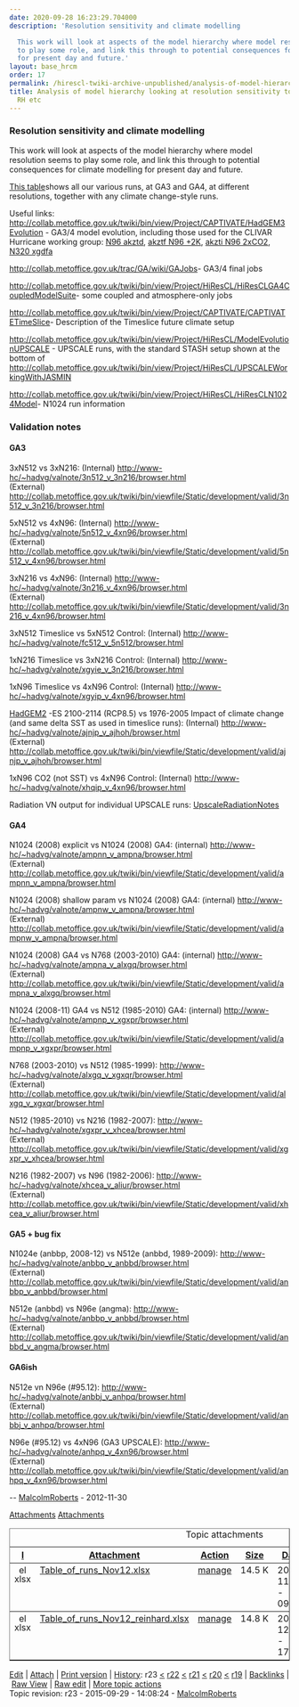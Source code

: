 ```yaml
---
date: 2020-09-28 16:23:29.704000
description: 'Resolution sensitivity and climate modelling

  This work will look at aspects of the model hierarchy where model resolution seems
  to play some role, and link this through to potential consequences for climate modelling
  for present day and future.'
layout: base_hrcm
order: 17
permalink: /hirescl-twiki-archive-unpublished/analysis-of-model-hierarchy-looking-at-resolution-sensitivity-to-clouds-radiation-rh-etc/
title: Analysis of model hierarchy looking at resolution sensitivity to clouds, radiation,
  RH etc
---
```


<h3>Resolution sensitivity and climate modelling</h3>
<p>This work will look at aspects of the model hierarchy where model resolution seems to play some role, and link this through to potential consequences for climate modelling for present day and future.</p>
<p></p>
<p><a href="http://collab.metoffice.gov.uk/twiki/pub/Project/HiResCL/WebHome/HadGEM3_runs_Oct_2014.xlsx" target="_top">This table</a>shows all our various runs, at GA3 and GA4, at different resolutions, together with any climate change-style runs.</p>
<p></p>
<!-- The <a href="http://collab.metoffice.gov.uk/twiki/pub/Project/HiResCL/HierarchyCloudsRadiation/Table_of_runs_Nov12_reinhard.xlsx" target="_top">Table</a> shows all our various runs, at GA3 and GA4, at different resolutions, together with any climate change-style runs. -->
<p></p>
<p>Useful links: <a href="http://collab.metoffice.gov.uk/twiki/bin/view/Project/CAPTIVATE/HadGEM3Evolution" target="_top">http://collab.metoffice.gov.uk/twiki/bin/view/Project/CAPTIVATE/HadGEM3Evolution</a> - GA3/4 model evolution, including those used for the CLIVAR Hurricane working group: <a href="http://collab.metoffice.gov.uk/twiki/bin/view/Project/CAPTIVATE/HadGEM3akztd" target="_top">N96 akztd</a>, <a href="http://collab.metoffice.gov.uk/twiki/bin/view/Project/CAPTIVATE/HadGEM3akztf" target="_top">akztf N96 +2K</a>, <a href="http://collab.metoffice.gov.uk/twiki/bin/view/Project/CAPTIVATE/HadGEM3akzti" target="_top">akzti N96 2xCO2</a>, <a href="http://collab.metoffice.gov.uk/twiki/bin/view/Project/CAPTIVATE/HadGEM3xgdfa" target="_top">N320 xgdfa</a></p>
<p></p>
<p><a href="http://collab.metoffice.gov.uk/trac/GA/wiki/GAJobs" target="_top">http://collab.metoffice.gov.uk/trac/GA/wiki/GAJobs</a>- GA3/4 final jobs</p>
<p></p>
<p><a href="http://collab.metoffice.gov.uk/twiki/bin/view/Project/HiResCL/HiResCLGA4CoupledModelSuite" target="_top">http://collab.metoffice.gov.uk/twiki/bin/view/Project/HiResCL/HiResCLGA4CoupledModelSuite</a>- some coupled and atmosphere-only jobs</p>
<p></p>
<p><a href="http://collab.metoffice.gov.uk/twiki/bin/view/Project/CAPTIVATE/CAPTIVATETimeSlice" target="_top">http://collab.metoffice.gov.uk/twiki/bin/view/Project/CAPTIVATE/CAPTIVATETimeSlice</a>- Description of the Timeslice future climate setup</p>
<p></p>
<p><a href="http://collab.metoffice.gov.uk/twiki/bin/view/Project/HiResCL/ModelEvolutionUPSCALE" target="_top">http://collab.metoffice.gov.uk/twiki/bin/view/Project/HiResCL/ModelEvolutionUPSCALE</a> - UPSCALE runs, with the standard STASH setup shown at the bottom of <a href="http://collab.metoffice.gov.uk/twiki/bin/view/Project/HiResCL/UPSCALEWorkingWithJASMIN" target="_top">http://collab.metoffice.gov.uk/twiki/bin/view/Project/HiResCL/UPSCALEWorkingWithJASMIN</a></p>
<p></p>
<p><a href="http://collab.metoffice.gov.uk/twiki/bin/view/Project/HiResCL/HiResCLN1024Model" target="_top">http://collab.metoffice.gov.uk/twiki/bin/view/Project/HiResCL/HiResCLN1024Model</a>- N1024 run information</p>
<p></p>
<h3><a name="Validation notes"></a> Validation notes</h3>
<h4><a name="GA3"></a> GA3</h4>
<p></p>
<p>3xN512 vs 3xN216: (Internal) <a href="http://www-hc/~hadvg/valnote/3n512_v_3n216/browser.html" target="_top">http://www-hc/~hadvg/valnote/3n512_v_3n216/browser.html</a> <br> (External) <a href="http://collab.metoffice.gov.uk/twiki/bin/viewfile/Static/development/valid/3n512_v_3n216/browser.html" target="_top">http://collab.metoffice.gov.uk/twiki/bin/viewfile/Static/development/valid/3n512_v_3n216/browser.html</a></p>
<p></p>
<p>5xN512 vs 4xN96: (Internal) <a href="http://www-hc/~hadvg/valnote/5n512_v_4xn96/browser.html" target="_top">http://www-hc/~hadvg/valnote/5n512_v_4xn96/browser.html</a> <br> (External) <a href="http://collab.metoffice.gov.uk/twiki/bin/viewfile/Static/development/valid/5n512_v_4xn96/browser.html" target="_top">http://collab.metoffice.gov.uk/twiki/bin/viewfile/Static/development/valid/5n512_v_4xn96/browser.html</a></p>
<p></p>
<p>3xN216 vs 4xN96: (Internal) <a href="http://www-hc/~hadvg/valnote/3n216_v_4xn96/browser.html" target="_top">http://www-hc/~hadvg/valnote/3n216_v_4xn96/browser.html</a> <br> (External) <a href="http://collab.metoffice.gov.uk/twiki/bin/viewfile/Static/development/valid/3n216_v_4xn96/browser.html" target="_top">http://collab.metoffice.gov.uk/twiki/bin/viewfile/Static/development/valid/3n216_v_4xn96/browser.html</a></p>
<p></p>
<p>3xN512 Timeslice vs 5xN512 Control: (Internal) <a href="http://www-hc/~hadvg/valnote/fc512_v_5n512/browser.html" target="_top">http://www-hc/~hadvg/valnote/fc512_v_5n512/browser.html</a></p>
<p></p>
<p>1xN216 Timeslice vs 3xN216 Control: (Internal) <a href="http://www-hc/~hadvg/valnote/xgyie_v_3n216/browser.html" target="_top">http://www-hc/~hadvg/valnote/xgyie_v_3n216/browser.html</a></p>
<p></p>
<p>1xN96 Timeslice vs 4xN96 Control: (Internal) <a href="http://www-hc/~hadvg/valnote/xgyip_v_4xn96/browser.html" target="_top">http://www-hc/~hadvg/valnote/xgyip_v_4xn96/browser.html</a></p>
<p></p>
<p><span class="twikiNewLink"><a href="/twiki/bin/edit/Project/HiResCL/HadGEM2?topicparent=Project/HiResCL.HierarchyCloudsRadiation" rel="nofollow" title="HadGEM2 (this topic does not yet exist; you can create it)">HadGEM2</a></span> -ES 2100-2114 (RCP8.5) vs 1976-2005 Impact of climate change (and same delta SST as used in timeslice runs): (Internal) <a href="http://www-hc/~hadvg/valnote/ajnjp_v_ajhoh/browser.html" target="_top">http://www-hc/~hadvg/valnote/ajnjp_v_ajhoh/browser.html</a> <br> (External) <a href="http://collab.metoffice.gov.uk/twiki/bin/viewfile/Static/development/valid/ajnjp_v_ajhoh/browser.html" target="_top">http://collab.metoffice.gov.uk/twiki/bin/viewfile/Static/development/valid/ajnjp_v_ajhoh/browser.html</a></p>
<p></p>
<p>1xN96 CO2 (not SST) vs 4xN96 Control: (Internal) <a href="http://www-hc/~hadvg/valnote/xhqip_v_4xn96/browser.html" target="_top">http://www-hc/~hadvg/valnote/xhqip_v_4xn96/browser.html</a></p>
<p></p>
<p>Radiation VN output for individual UPSCALE runs: <a class="twikiLink" href="/twiki/bin/view/Project/HiResCL/UpscaleRadiationNotes">UpscaleRadiationNotes</a></p>
<p></p>
<h4><a name="GA4"></a> GA4</h4>
<p></p>
<p>N1024 (2008) explicit vs N1024 (2008) GA4: (internal) <a href="http://www-hc/~hadvg/valnote/ampnn_v_ampna/browser.html" target="_top">http://www-hc/~hadvg/valnote/ampnn_v_ampna/browser.html</a> <br> (External) <a href="http://collab.metoffice.gov.uk/twiki/bin/viewfile/Static/development/valid/ampnn_v_ampna/browser.html" target="_top">http://collab.metoffice.gov.uk/twiki/bin/viewfile/Static/development/valid/ampnn_v_ampna/browser.html</a></p>
<p></p>
<p>N1024 (2008) shallow param vs N1024 (2008) GA4: (internal) <a href="http://www-hc/~hadvg/valnote/ampnw_v_ampna/browser.html" target="_top">http://www-hc/~hadvg/valnote/ampnw_v_ampna/browser.html</a> <br> (External) <a href="http://collab.metoffice.gov.uk/twiki/bin/viewfile/Static/development/valid/ampnw_v_ampna/browser.html" target="_top">http://collab.metoffice.gov.uk/twiki/bin/viewfile/Static/development/valid/ampnw_v_ampna/browser.html</a></p>
<p></p>
<p>N1024 (2008) GA4 vs N768 (2003-2010) GA4: (internal) <a href="http://www-hc/~hadvg/valnote/ampna_v_alxgq/browser.html" target="_top">http://www-hc/~hadvg/valnote/ampna_v_alxgq/browser.html</a> <br> (External) <a href="http://collab.metoffice.gov.uk/twiki/bin/viewfile/Static/development/valid/ampna_v_alxgq/browser.html" target="_top">http://collab.metoffice.gov.uk/twiki/bin/viewfile/Static/development/valid/ampna_v_alxgq/browser.html</a></p>
<p></p>
<p>N1024 (2008-11) GA4 vs N512 (1985-2010) GA4: (internal) <a href="http://www-hc/~hadvg/valnote/ampnp_v_xgxpr/browser.html" target="_top">http://www-hc/~hadvg/valnote/ampnp_v_xgxpr/browser.html</a> <br> (External) <a href="http://collab.metoffice.gov.uk/twiki/bin/viewfile/Static/development/valid/ampnp_v_xgxpr/browser.html" target="_top">http://collab.metoffice.gov.uk/twiki/bin/viewfile/Static/development/valid/ampnp_v_xgxpr/browser.html</a></p>
<p></p>
<p>N768 (2003-2010) vs N512 (1985-1999): <a href="http://www-hc/~hadvg/valnote/alxgq_v_xgxqr/browser.html" target="_top">http://www-hc/~hadvg/valnote/alxgq_v_xgxqr/browser.html</a> <br> (External) <a href="http://collab.metoffice.gov.uk/twiki/bin/viewfile/Static/development/valid/alxgq_v_xgxqr/browser.html" target="_top">http://collab.metoffice.gov.uk/twiki/bin/viewfile/Static/development/valid/alxgq_v_xgxqr/browser.html</a></p>
<p></p>
<p>N512 (1985-2010) vs N216 (1982-2007): <a href="http://www-hc/~hadvg/valnote/xgxpr_v_xhcea/browser.html" target="_top">http://www-hc/~hadvg/valnote/xgxpr_v_xhcea/browser.html</a> <br> (External) <a href="http://collab.metoffice.gov.uk/twiki/bin/viewfile/Static/development/valid/xgxpr_v_xhcea/browser.html" target="_top">http://collab.metoffice.gov.uk/twiki/bin/viewfile/Static/development/valid/xgxpr_v_xhcea/browser.html</a></p>
<p></p>
<p>N216 (1982-2007) vs N96 (1982-2006): <a href="http://www-hc/~hadvg/valnote/xhcea_v_aliur/browser.html" target="_top">http://www-hc/~hadvg/valnote/xhcea_v_aliur/browser.html</a> <br> (External) <a href="http://collab.metoffice.gov.uk/twiki/bin/viewfile/Static/development/valid/xhcea_v_aliur/browser.html" target="_top">http://collab.metoffice.gov.uk/twiki/bin/viewfile/Static/development/valid/xhcea_v_aliur/browser.html</a></p>
<p></p>
<h4><a name="GA5 + bug fix"></a> GA5 + bug fix</h4>
<p>N1024e (anbbp, 2008-12) vs N512e (anbbd, 1989-2009): <a href="http://www-hc/~hadvg/valnote/anbbp_v_anbbd/browser.html" target="_top">http://www-hc/~hadvg/valnote/anbbp_v_anbbd/browser.html</a> <br> (External) <a href="http://collab.metoffice.gov.uk/twiki/bin/viewfile/Static/development/valid/anbbp_v_anbbd/browser.html" target="_top">http://collab.metoffice.gov.uk/twiki/bin/viewfile/Static/development/valid/anbbp_v_anbbd/browser.html</a></p>
<p></p>
<p>N512e (anbbd) vs N96e (angma): <a href="http://www-hc/~hadvg/valnote/anbbp_v_anbbd/browser.html" target="_top">http://www-hc/~hadvg/valnote/anbbp_v_anbbd/browser.html</a> <br> (External) <a href="http://collab.metoffice.gov.uk/twiki/bin/viewfile/Static/development/valid/anbbd_v_angma/browser.html" target="_top">http://collab.metoffice.gov.uk/twiki/bin/viewfile/Static/development/valid/anbbd_v_angma/browser.html</a></p>
<p></p>
<h4><a name="GA6ish"></a> GA6ish</h4>
<p>N512e vn N96e (#95.12): <a href="http://www-hc/~hadvg/valnote/anbbj_v_anhpq/browser.html" target="_top">http://www-hc/~hadvg/valnote/anbbj_v_anhpq/browser.html</a> <br> (External) <a href="http://collab.metoffice.gov.uk/twiki/bin/viewfile/Static/development/valid/anbbj_v_anhpq/browser.html" target="_top">http://collab.metoffice.gov.uk/twiki/bin/viewfile/Static/development/valid/anbbj_v_anhpq/browser.html</a></p>
<p></p>
<p>N96e (#95.12) vs 4xN96 (GA3 UPSCALE): <a href="http://www-hc/~hadvg/valnote/anhpq_v_4xn96/browser.html" target="_top">http://www-hc/~hadvg/valnote/anhpq_v_4xn96/browser.html</a> <br> (External) <a href="http://collab.metoffice.gov.uk/twiki/bin/viewfile/Static/development/valid/anhpq_v_4xn96/browser.html" target="_top">http://collab.metoffice.gov.uk/twiki/bin/viewfile/Static/development/valid/anhpq_v_4xn96/browser.html</a></p>
<p></p>
<p>-- <a class="twikiLink" href="/twiki/bin/view/Main/MalcolmRoberts">MalcolmRoberts</a> - 2012-11-30</p>
<!-- /patternTopic-->
<div class="twikiContentFooter"></div>
<div class="twikiAttachments">
<div class="twistyPlugin twikiMakeVisibleInline"><span class="twistyRememberSetting twistyTrigger twikiUnvisited twistyHidden twistyInited1" id="topicattachmentslistshow"><a href="#"><img alt="" border="0" src="/twiki/pub/TWiki/TWikiDocGraphics/toggleopen.gif"><span class="twikiLinkLabel twikiUnvisited">Attachments</span></a> </span> <span class="twistyRememberSetting twistyTrigger twikiUnvisited twistyInited1" id="topicattachmentslisthide"><a href="#"><img alt="" border="0" src="/twiki/pub/TWiki/TWikiDocGraphics/toggleclose.gif"><span class="twikiLinkLabel twikiUnvisited">Attachments</span></a> </span></div>
<!--/twistyPlugin twikiMakeVisibleInline-->
<div class="twistyPlugin">
<div class="twistyRememberSetting twistyContent twistyInited1" id="topicattachmentslisttoggle">
<table border="1" cellpadding="0" cellspacing="0" class="twikiTable" id="twikiAttachmentsTable" rules="rows" summary="Topic attachments"><caption>Topic attachments</caption>
<tbody>
<tr class="twikiTableOdd twikiTableRowdataBgSorted0 twikiTableRowdataBg0"><th class="twikiTableCol0 twikiFirstCol" valign="middle"><a href="/twiki/bin/view/Project/HiResCL/HierarchyCloudsRadiation?sortcol=0;table=1;up=0#sorted_table" rel="nofollow" title="Sort by this column"><span color="#0066cc" style="">I</span></a></th><th class="twikiTableCol1" valign="middle"><a href="/twiki/bin/view/Project/HiResCL/HierarchyCloudsRadiation?sortcol=1;table=1;up=0#sorted_table" rel="nofollow" title="Sort by this column"><span color="#0066cc" style="">Attachment</span></a></th><th class="twikiTableCol2" valign="middle"><a href="/twiki/bin/view/Project/HiResCL/HierarchyCloudsRadiation?sortcol=2;table=1;up=0#sorted_table" rel="nofollow" title="Sort by this column"><span color="#0066cc" style="">Action</span></a></th><th class="twikiTableCol3" valign="middle"><a href="/twiki/bin/view/Project/HiResCL/HierarchyCloudsRadiation?sortcol=3;table=1;up=0#sorted_table" rel="nofollow" title="Sort by this column"><span color="#0066cc" style="">Size</span></a></th><th class="twikiTableCol4" valign="middle"><a href="/twiki/bin/view/Project/HiResCL/HierarchyCloudsRadiation?sortcol=4;table=1;up=0#sorted_table" rel="nofollow" title="Sort by this column"><span color="#0066cc" style="">Date</span></a></th><th class="twikiTableCol5" valign="middle"><a href="/twiki/bin/view/Project/HiResCL/HierarchyCloudsRadiation?sortcol=5;table=1;up=0#sorted_table" rel="nofollow" title="Sort by this column"><span color="#0066cc" style="">Who</span></a></th><th class="twikiTableCol6 twikiLastCol" valign="middle"><a href="/twiki/bin/view/Project/HiResCL/HierarchyCloudsRadiation?sortcol=6;table=1;up=0#sorted_table" rel="nofollow" title="Sort by this column"><span color="#0066cc" style="">Comment</span></a></th></tr>
<tr class="twikiTableEven twikiTableRowdataBgSorted0 twikiTableRowdataBg0">
<td align="center" class="twikiTableCol0 twikiFirstCol" valign="top"><img align="top" alt="else" border="0" height="16" src="/twiki/pub/TWiki/TWikiDocGraphics/else.gif" width="16"><span class="twikiHidden">xlsx</span></td>
<td align="left" class="twikiTableCol1" valign="top"><a href="/twiki/pub/Project/HiResCL/HierarchyCloudsRadiation/Table_of_runs_Nov12.xlsx">Table_of_runs_Nov12.xlsx</a></td>
<td align="left" class="twikiTableCol2" valign="top"><a href="/twiki/bin/attach/Project/HiResCL/HierarchyCloudsRadiation?filename=Table_of_runs_Nov12.xlsx;revInfo=1" rel="nofollow" title="change, update, previous revisions, move, delete...">manage</a></td>
<td align="right" class="twikiTableCol3" valign="top">14.5 K</td>
<td align="left" class="twikiTableCol4" valign="top"><span class="twikiNoBreak">2012-11-30 - 09:59</span></td>
<td align="left" class="twikiTableCol5" valign="top"><a class="twikiLink" href="/twiki/bin/view/Main/MalcolmRoberts">MalcolmRoberts</a></td>
<td align="left" class="twikiTableCol6 twikiLastCol" valign="top"> </td>
</tr>
<tr class="twikiTableOdd twikiTableRowdataBgSorted0 twikiTableRowdataBg0">
<td align="center" class="twikiTableCol0 twikiFirstCol twikiLast" valign="top"><img align="top" alt="else" border="0" height="16" src="/twiki/pub/TWiki/TWikiDocGraphics/else.gif" width="16"><span class="twikiHidden">xlsx</span></td>
<td align="left" class="twikiTableCol1 twikiLast" valign="top"><a href="/twiki/pub/Project/HiResCL/HierarchyCloudsRadiation/Table_of_runs_Nov12_reinhard.xlsx">Table_of_runs_Nov12_reinhard.xlsx</a></td>
<td align="left" class="twikiTableCol2 twikiLast" valign="top"><a href="/twiki/bin/attach/Project/HiResCL/HierarchyCloudsRadiation?filename=Table_of_runs_Nov12_reinhard.xlsx;revInfo=1" rel="nofollow" title="change, update, previous revisions, move, delete...">manage</a></td>
<td align="right" class="twikiTableCol3 twikiLast" valign="top">14.8 K</td>
<td align="left" class="twikiTableCol4 twikiLast" valign="top"><span class="twikiNoBreak">2012-12-06 - 17:01</span></td>
<td align="left" class="twikiTableCol5 twikiLast" valign="top"><a class="twikiLink" href="/twiki/bin/view/Main/MalcolmRoberts">MalcolmRoberts</a></td>
<td align="left" class="twikiTableCol6 twikiLastCol twikiLast" valign="top"> </td>
</tr>
</tbody>
</table>
</div>
</div>
<!--/twistyPlugin--></div>
<!--//twikiAttachments--><!-- /patternContent-->
<p><a name="topic-actions"></a></p>
<div class="patternTopicActions" style="">
<div class="patternTopicAction"><span class="patternActionButtons"><span><a accesskey="e" href="https://collab.metoffice.gov.uk/twiki/bin/edit/Project/HiResCL/HierarchyCloudsRadiation?t=1601310084" rel="nofollow" title="Edit this topic text"><span class="twikiAccessKey">E</span>dit</a></span><span class="twikiSeparator"> | </span><span><a accesskey="a" href="/twiki/bin/attach/Project/HiResCL/HierarchyCloudsRadiation" rel="nofollow" title="Attach an image or document to this topic"><span class="twikiAccessKey">A</span>ttach</a></span><span class="twikiSeparator"> | </span><span><a accesskey="p" href="/twiki/bin/view/Project/HiResCL/HierarchyCloudsRadiation?cover=print" rel="nofollow" title="Printable version of this topic"><span class="twikiAccessKey">P</span>rint version</a></span><span class="twikiSeparator"> | </span><span><span><a accesskey="h" href="/twiki/bin/rdiff/Project/HiResCL/HierarchyCloudsRadiation?type=history" rel="nofollow" title="View total topic history"><span class="twikiAccessKey">H</span>istory</a></span>: r23 <a href="/twiki/bin/rdiff/Project/HiResCL/HierarchyCloudsRadiation?rev1=23;rev2=22" rel="nofollow">&lt;</a> <a href="/twiki/bin/view/Project/HiResCL/HierarchyCloudsRadiation?rev=22" rel="nofollow">r22</a> <a href="/twiki/bin/rdiff/Project/HiResCL/HierarchyCloudsRadiation?rev1=22;rev2=21" rel="nofollow">&lt;</a> <a href="/twiki/bin/view/Project/HiResCL/HierarchyCloudsRadiation?rev=21" rel="nofollow">r21</a> <a href="/twiki/bin/rdiff/Project/HiResCL/HierarchyCloudsRadiation?rev1=21;rev2=20" rel="nofollow">&lt;</a> <a href="/twiki/bin/view/Project/HiResCL/HierarchyCloudsRadiation?rev=20" rel="nofollow">r20</a> <a href="/twiki/bin/rdiff/Project/HiResCL/HierarchyCloudsRadiation?rev1=20;rev2=19" rel="nofollow">&lt;</a> <a href="/twiki/bin/view/Project/HiResCL/HierarchyCloudsRadiation?rev=19" rel="nofollow">r19</a></span><span class="twikiSeparator"> | </span><span><a accesskey="b" href="/twiki/bin/oops/Project/HiResCL/HierarchyCloudsRadiation?template=backlinksweb" rel="nofollow" title="Search the Project/HiResCL Web for topics that link to here"><span class="twikiAccessKey">B</span>acklinks</a></span><span class="twikiSeparator"> | </span><span><a accesskey="r" href="/twiki/bin/view/Project/HiResCL/HierarchyCloudsRadiation?raw=on" rel="nofollow" title="View raw text without formatting"><span class="twikiAccessKey">R</span>aw View</a></span><span class="twikiSeparator"> | </span><span><a accesskey="w" href="https://collab.metoffice.gov.uk/twiki/bin/edit/Project/HiResCL/HierarchyCloudsRadiation?t=1601310084;nowysiwyg=1" rel="nofollow" title="Raw Edit this topic text">Ra<span class="twikiAccessKey">w</span> edit</a></span><span class="twikiSeparator"> | </span><span><a accesskey="m" href="/twiki/bin/oops/Project/HiResCL/HierarchyCloudsRadiation?template=oopsmore&amp;param1=23&amp;param2=23" rel="nofollow" title="Delete or rename this topic; set parent topic; view and compare revisions"><span class="twikiAccessKey">M</span>ore topic actions</a></span></span></div>
<!--/patternTopicAction--></div>
<!--/patternTopicActions-->
<div class="patternInfo twikiGrayText">
<div class="patternRevInfo">Topic revision: r23 - 2015-09-29 - 14:08:24 - <a class="twikiLink" href="/twiki/bin/view/Main/MalcolmRoberts">MalcolmRoberts</a></div>
<!-- /patternRevInfo-->
<div class="patternMoved"></div>
<!-- /patternMoved--></div>
<!-- /patternInfo-->
<p></p>
<!-- /patternMainContents-->
<p></p>
<!-- /patternMain-->
<div id="patternLeftBar">
<div id="patternClearHeaderLeft"></div>
<div id="patternLeftBarContents">
<div class="patternWebIndicator"></div>
</div>
</div>
